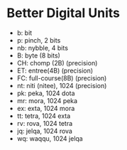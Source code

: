 # Better Digital Units

- b: bit
- p: pinch, 2 bits
- nb: nybble, 4 bits
- B: byte (8 bits)
- CH: chomp (2B) (precision)
- ET: entree(4B) (precision)
- FC: full-course(8B) (precision)
- nt: niti (nitee), 1024 (precision)
- pk: peka, 1024 dota
- mr: mora, 1024 peka
- ex: exta, 1024 mora
- tt: tetra, 1024 exta
- rv: rova, 1024 tetra
- jq: jelqa, 1024 rova
- wq: waqqu, 1024 jelqa

